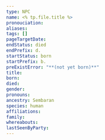 ```yaml
---
type: NPC
name: <% tp.file.title %>
pronouciation: 
aliases: 
tags: []
pageTargetDate: 
endStatus: died
endPrefix: d.
startStatus: born
startPrefix: b.
preExistError: "**(not yet born)**"
title: 
born: 
died: 
gender: 
pronouns: 
ancestry: Sembaran
species: human
affiliations: 
family: 
whereabouts: 
lastSeenByParty:
---
```

